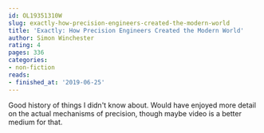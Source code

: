 ```yaml
---
id: OL19351310W
slug: exactly-how-precision-engineers-created-the-modern-world
title: 'Exactly: How Precision Engineers Created the Modern World'
author: Simon Winchester
rating: 4
pages: 336
categories:
- non-fiction
reads:
- finished_at: '2019-06-25'
---
```

Good history of things I didn't know about. Would have enjoyed more detail on the actual mechanisms of precision, though maybe video is a better medium for that.
